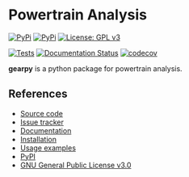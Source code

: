 # Powertrain Analysis

[![PyPi](https://img.shields.io/pypi/v/gearpy)](https://pypi.org/project/gearpy/)
[![PyPi](https://img.shields.io/pypi/pyversions/gearpy.svg)](https://pypi.org/project/gearpy/)
[![License: GPL v3](https://img.shields.io/badge/License-GPLv3-blue.svg)](https://github.com/AndreaBlengino/gearpy/blob/v0.1.0/LICENSE)

[![Tests](https://github.com/AndreaBlengino/gearpy/actions/workflows/tests.yml/badge.svg?branch=master)](https://github.com/AndreaBlengino/gearpy/actions/workflows/tests.yml)
[![Documentation Status](https://readthedocs.org/projects/gearpy/badge/?version=latest)](https://gearpy.readthedocs.io/en/latest/?badge=latest)
[![codecov](https://codecov.io/gh/AndreaBlengino/gearpy/graph/badge.svg?token=4JHzii1LrK)](https://codecov.io/gh/AndreaBlengino/gearpy)

**gearpy** is a python package for powertrain analysis.

## References

- [Source code](https://github.com/AndreaBlengino/gearpy/tree/master/gearpy)  
- [Issue tracker](https://github.com/AndreaBlengino/gearpy/issues)  
- [Documentation](https://gearpy.readthedocs.io/en/latest/?badge=latest)  
- [Installation](https://gearpy.readthedocs.io/en/latest/get_started.html)
- [Usage examples](https://gearpy.readthedocs.io/en/latest/examples/index.html)  
- [PyPI](https://pypi.org/project/gearpy/)  
- [GNU General Public License v3.0](https://github.com/AndreaBlengino/gearpy/blob/master/LICENSE)
